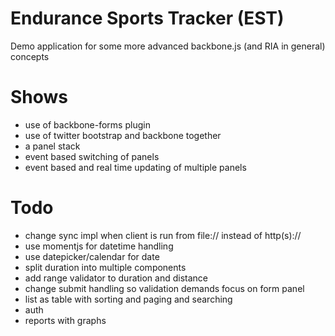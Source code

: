 Endurance Sports Tracker (EST)
==============================

Demo application for some more advanced backbone.js (and RIA in general) concepts

Shows
=====

- use of backbone-forms plugin
- use of twitter bootstrap and backbone together
- a panel stack
- event based switching of panels
- event based and real time updating of multiple panels

Todo
====

- change sync impl when client is run from file:// instead of http(s)://
- use momentjs for datetime handling
- use datepicker/calendar for date
- split duration into multiple components
- add range validator to duration and distance
- change submit handling so validation demands focus on form panel
- list as table with sorting and paging and searching
- auth
- reports with graphs

